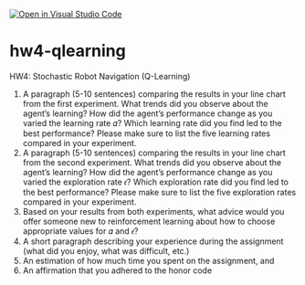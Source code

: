 [![Open in Visual Studio Code](https://classroom.github.com/assets/open-in-vscode-f059dc9a6f8d3a56e377f745f24479a46679e63a5d9fe6f495e02850cd0d8118.svg)](https://classroom.github.com/online_ide?assignment_repo_id=6597221&assignment_repo_type=AssignmentRepo)
# hw4-qlearning
HW4: Stochastic Robot Navigation (Q-Learning)

1. A paragraph (5-10 sentences) comparing the results in your line chart from the first experiment. What trends did you observe about the agent’s learning? How did the agent’s performance change as you varied the learning rate 𝛼? Which learning rate did you find led to the best performance? Please make sure to list the five learning rates compared in your experiment.
2. A paragraph (5-10 sentences) comparing the results in your line chart from the second experiment. What trends did you observe about the agent’s learning? How did the agent’s performance change as you varied the exploration rate 𝜖? Which exploration rate did you find led to the best performance? Please make sure to list the five exploration rates compared in your experiment.
3. Based on your results from both experiments, what advice would you offer someone new to reinforcement learning about how to choose appropriate values for 𝛼 and 𝜖?
4. A short paragraph describing your experience during the assignment (what did you enjoy, what was difficult, etc.)
5. An estimation of how much time you spent on the assignment, and
6. An affirmation that you adhered to the honor code